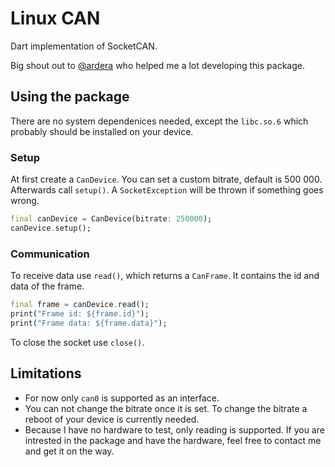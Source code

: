# Linux CAN

Dart implementation of SocketCAN.

Big shout out to [@ardera](https://github.com/ardera) who helped me a lot developing this package.

## Using the package
There are no system dependenices needed, except the `libc.so.6` which probably should be installed on your device.

### Setup
At first create a `CanDevice`. You can set a custom bitrate, default is 500 000. Afterwards call `setup()`. A `SocketException` will be thrown if something goes wrong.
```dart
final canDevice = CanDevice(bitrate: 250000);
canDevice.setup();
```

### Communication
To receive data use `read()`, which returns a `CanFrame`. It contains the id and data of the frame.
```dart
final frame = canDevice.read();
print("Frame id: ${frame.id}");
print("Frame data: ${frame.data}");
```

To close the socket use `close()`.

## Limitations
- For now only `can0` is supported as an interface.
- You can not change the bitrate once it is set. To change the bitrate a reboot of your device is currently needed.
- Because I have no hardware to test, only reading is supported. If you are intrested in the package and have the hardware, feel free to contact me and get it on the way.
